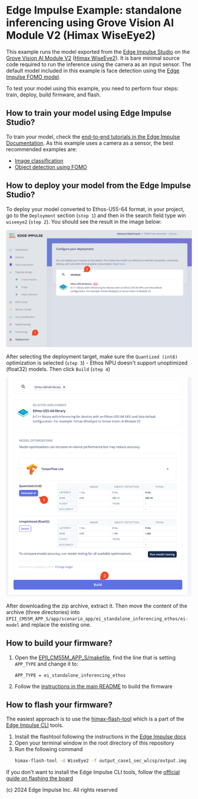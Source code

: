 # Edge Impulse Example: standalone inferencing using Grove Vision AI Module V2 (Himax WiseEye2)

This example runs the model exported from the [Edge Impulse Studio](https://studio.edgeimpulse.com/) on the [Grove Vision AI Module V2](https://wiki.seeedstudio.com/grove_vision_ai_v2/) ([Himax WiseEye2](https://www.himax.com.tw/products/wiseeye-ai-sensing/wiseeye2-ai-processor/)). It is bare minimal source code required to run the inference using the camera as an input sensor.
The default model included in this example is face detection using the [Edge Impulse FOMO model](https://docs.edgeimpulse.com/docs/edge-impulse-studio/learning-blocks/object-detection/fomo-object-detection-for-constrained-devices).

To test your model using this example, you need to perform four steps: train, deploy, build firmware, and flash.

## How to train your model using Edge Impulse Studio?

To train your model, check the [end-to-end tutorials in the Edge Impulse Documentation](https://docs.edgeimpulse.com/docs/tutorials/end-to-end-tutorials). As this example uses a camera as a sensor, the best recommended examples are:
* [Image classification](https://docs.edgeimpulse.com/docs/tutorials/end-to-end-tutorials/image-classification)
* [Object detection using FOMO](https://docs.edgeimpulse.com/docs/tutorials/end-to-end-tutorials/object-detection/detect-objects-using-fomo)

## How to deploy your model from the Edge Impulse Studio?

To deploy your model converted to Ethos-U55-64 format, in your project, go to the `Deployment` section (`step 1`) and then in the search field type win `wiseeye2` (`step 2`). You should see the result in the image below:

![Ethos-U55-64 deployment in the Edge Impulse Studio](../../../../images/ei-ethos-deployment-1.png)

After selecting the deployment target, make sure the `Quantized (int8)` optimization is selected (`step 3`) - Ethos NPU doesn't support unoptimized (float32) models. Then click `Build` (`step 4`)

![Ethos-U55-64 deployment in the Edge Impulse Studio](../../../../images/ei-ethos-deployment-2.png)

After downloading the zip archive, extract it. Then move the content of the archive (three directories) into `EPII_CM55M_APP_S/app/scenario_app/ei_standalone_inferencing_ethos/ei-model` and replace the existing one.

## How to build your firmware?

1. Open the [EPII_CM55M_APP_S/makefile](../../../makefile#L149), find the line that is setting `APP_TYPE` and change it to:
   ```
   APP_TYPE = ei_standalone_inferencing_ethos
   ```
2. Follow the [instructions in the main README](../../../../README.md#how-to-build-the-firmware) to build the firmware

## How to flash your firmware?

The easiest approach is to use the [himax-flash-tool](https://docs.edgeimpulse.com/docs/tools/edge-impulse-cli/himax-flash-tool) which is a part of the [Edge Impulse CLI](https://docs.edgeimpulse.com/docs/tools/edge-impulse-cli) tools.
1. Install the flashtool following the instructions in the [Edge Impulse docs](https://docs.edgeimpulse.com/docs/tools/edge-impulse-cli/cli-installation)
2. Open your terminal window in the root directory of this repository
3. Run the following command
   ```bash
   himax-flash-tool -d WiseEye2 -f output_case1_sec_wlcsp/output.img
   ```

If you don't want to install the Edge Impulse CLI tools, follow the [official guide on flashing the board](../../../../README.md#how-to-flash-the-firmware)


(c) 2024 Edge Impulse Inc. All rights reserved